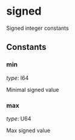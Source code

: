 
# signed

 Signed integer constants
## Constants

### min

*type*: I64

Minimal signed value


### max

*type*: U64

Max signed value
